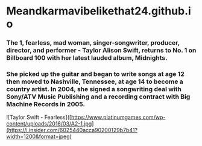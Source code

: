 # Meandkarmavibelikethat24.github.io
### The 1, fearless, mad woman, singer-songwriter, producer, director, and performer - Taylor Alison Swift, returns to No. 1 on Billboard 100 with her latest lauded album, Midnights. 
### She picked up the guitar and began to write songs at age 12 then moved to Nashville, Tennessee, at age 14 to become a country artist. In 2004, she signed a songwriting deal with Sony/ATV Music Publishing and a recording contract with Big Machine Records in 2005.  

![Taylor Swift - Fearless]([https://www.platinumgames.com/wp-content/uploads/2016/03/A2-1.jpg](https://i.insider.com/6025440acca90200129b7b41?width=1200&format=jpeg)


